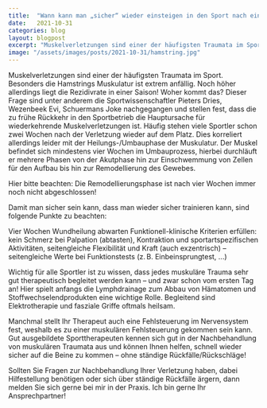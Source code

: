 ```yaml
---
title:  "Wann kann man „sicher“ wieder einsteigen in den Sport nach einer Muskelverletzung an den Hamstrings (hinterer Oberschenkelmuskel)?"
date:   2021-10-31
categories: blog
layout: blogpost
excerpt: "Muskelverletzungen sind einer der häufigsten Traumata im Sport. Besonders die Hamstrings Muskulatur ist extrem anfällig. Noch höher allerdings liegt die Rezidivrate in einer Saison! Woher kommt das?"
image: "/assets/images/posts/2021-10-31/hamstring.jpg"
---
```


Muskelverletzungen sind einer der häufigsten Traumata im Sport. Besonders die Hamstrings Muskulatur ist extrem anfällig. Noch höher allerdings liegt die Rezidivrate in einer Saison!
Woher kommt das? Dieser Frage sind unter anderem die Sportwissenschaftler Pieters Dries, Wezenbeek Evi, Schuermans Joke nachgegangen und stellen fest, dass die zu frühe Rückkehr in den Sportbetrieb die Hauptursache für wiederkehrende Muskelverletzungen ist.
Häufig stehen viele Sportler schon zwei Wochen nach der Verletzung wieder auf dem Platz. Dies korreliert allerdings leider mit der Heilungs-/Umbauphase der Muskulatur.
Der Muskel befindet sich mindestens vier Wochen im Umbauprozess, hierbei durchläuft er mehrere Phasen von der Akutphase hin zur Einschwemmung von Zellen für den Aufbau bis hin zur Remodellierung des Gewebes.

Hier bitte beachten: Die Remodellierungsphase ist nach vier Wochen immer noch nicht abgeschlossen!

Damit man sicher sein kann, dass man wieder sicher trainieren kann, sind folgende Punkte zu beachten:

Vier Wochen Wundheilung abwarten
Funktionell-klinische Kriterien erfüllen: kein Schmerz bei Palpation (abtasten), Kontraktion und sportartspezifischen Aktivitäten, seitengleiche Flexibilität und Kraft (auch exzentrisch) – seitengleiche Werte bei Funktionstests (z.&thinsp;B. Einbeinsprungtest, ...)

Wichtig für alle Sportler ist zu wissen, dass jedes muskuläre Trauma sehr gut therapeutisch begleitet werden kann – und zwar schon vom ersten Tag an! Hier spielt anfangs die Lymphdrainage zum Abbau von Hämatomen und Stoffwechselendprodukten eine wichtige Rolle. Begleitend sind Elektrotherapie und fasziale Griffe oftmals heilsam.

Manchmal stellt Ihr Therapeut auch eine Fehlsteuerung im Nervensystem fest, weshalb es zu einer muskulären Fehlsteuerung gekommen sein kann.
Gut ausgebildete Sporttherapeuten kennen sich gut in der Nachbehandlung von muskulären Traumata aus und können Ihnen helfen, schnell wieder sicher auf die Beine zu kommen – ohne ständige Rückfälle/Rückschläge!

Sollten Sie Fragen zur Nachbehandlung Ihrer Verletzung haben, dabei Hilfestellung benötigen oder sich über ständige Rückfälle ärgern, dann melden Sie sich gerne bei mir in der Praxis. Ich bin gerne Ihr Ansprechpartner!
